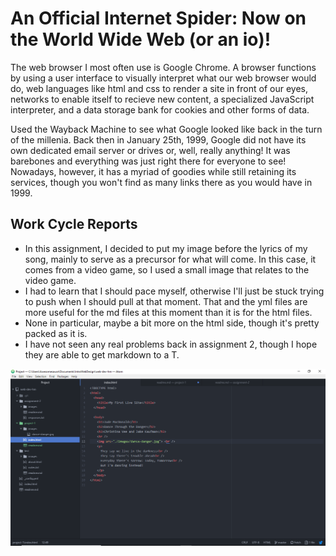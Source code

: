 # An Official Internet Spider: Now on the World Wide Web (or an io)!

The web browser I most often use is Google Chrome. A browser functions by using a user interface to visually interpret what our web browser would do, web languages like html and css to render a site in front of our eyes, networks to enable itself to recieve new content, a specialized JavaScript interpreter, and a data storage bank for cookies and other forms of data.

Used the Wayback Machine to see what Google looked like back in the turn of the millenia. Back then in January 25th, 1999, Google did not have its own dedicated email server or drives or, well, really anything! It was barebones and everything was just right there for everyone to see! Nowadays, however, it has a myriad of goodies while still retaining its services, though you won't find as many links there as you would have in 1999.

## Work Cycle Reports

- In this assignment, I decided to put my image before the lyrics of my song, mainly to serve as a precursor for what will come. In this case, it comes from a video game, so I used a small image that relates to the video game.
- I had to learn that I should pace myself, otherwise I'll just be stuck trying to push when I should pull at that moment. That and the yml files are more useful for the md files at this moment than it is for the html files.
- None in particular, maybe a bit more on the html side, though it's pretty packed as it is.
- I have not seen any real problems back in assignment 2, though I hope they are able to get markdown to a T.

![Progress Point!](./images/screenshot.png)
